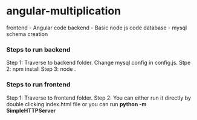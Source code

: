 # angular-multiplication
frontend - Angular code
backend - Basic node js code
database - mysql schema creation

### Steps to run backend
Step 1: Traverse to backend folder. Change mysql config in config.js. 
Stpe 2: npm install
Step 3: node .

### Steps to run frontend
Step 1: Traverse to frontend folder.
Step 2: You can  either run it directly by double clicking index.html file or you can run <b>python -m SimpleHTTPServer</b>